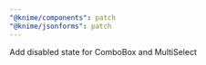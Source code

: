 ```yaml
---
"@knime/components": patch
"@knime/jsonforms": patch
---
```


Add disabled state for ComboBox and MultiSelect
